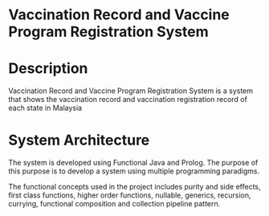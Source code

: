 # Vaccination Record and Vaccine Program Registration System
# Description 
Vaccination Record and Vaccine Program Registration System is a system that shows the vaccination record and vaccination registration record of each state in Malaysia

# System Architecture
The system is developed using Functional Java and Prolog. The purpose of this purpose is to develop a system using multiple programming paradigms. 

The functional concepts used in the project includes purity and side effects, first class functions, higher order functions, nullable, generics, recursion, currying, functional composition and collection pipeline pattern.
